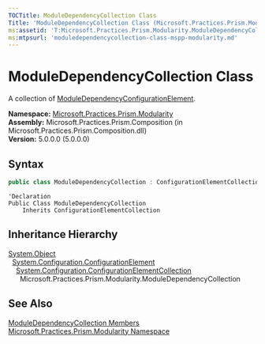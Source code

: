 ```yaml
---
TOCTitle: ModuleDependencyCollection Class
Title: 'ModuleDependencyCollection Class (Microsoft.Practices.Prism.Modularity)'
ms:assetid: 'T:Microsoft.Practices.Prism.Modularity.ModuleDependencyCollection'
ms:mtpsurl: 'moduledependencycollection-class-mspp-modularity.md'
---
```


# ModuleDependencyCollection Class

A collection of [ModuleDependencyConfigurationElement](/patterns-practices/reference/moduledependencyconfigurationelement-class-mspp-modularity).

**Namespace:** [Microsoft.Practices.Prism.Modularity](/patterns-practices/reference/mspp-modularity-namespace)  
**Assembly:** Microsoft.Practices.Prism.Composition (in Microsoft.Practices.Prism.Composition.dll)  
**Version:** 5.0.0.0 (5.0.0.0)

## Syntax

```C#
public class ModuleDependencyCollection : ConfigurationElementCollection
```

```VB
'Declaration
Public Class ModuleDependencyCollection
	Inherits ConfigurationElementCollection
```

## Inheritance Hierarchy

[System.Object](http://msdn.microsoft.com/en-us/library/e5kfa45b)  
&nbsp;&nbsp;[System.Configuration.ConfigurationElement](http://msdn.microsoft.com/en-us/library/kyx77cz3)  
&nbsp;&nbsp;&nbsp;&nbsp;[System.Configuration.ConfigurationElementCollection](http://msdn.microsoft.com/en-us/library/a35we8et)  
&nbsp;&nbsp;&nbsp;&nbsp;&nbsp;&nbsp;Microsoft.Practices.Prism.Modularity.ModuleDependencyCollection

## See Also

[ModuleDependencyCollection Members](/patterns-practices/reference/moduledependencycollection-members-mspp-modularity)  
[Microsoft.Practices.Prism.Modularity Namespace](/patterns-practices/reference/mspp-modularity-namespace)